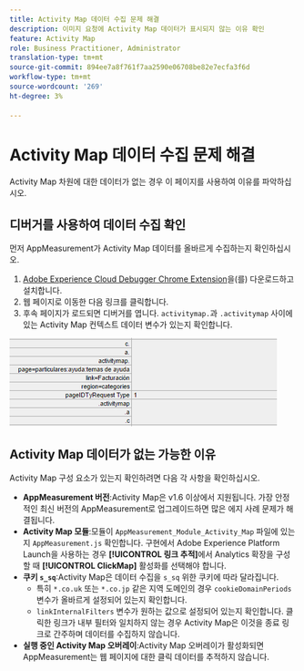 ```yaml
---
title: Activity Map 데이터 수집 문제 해결
description: 이미지 요청에 Activity Map 데이터가 표시되지 않는 이유 확인
feature: Activity Map
role: Business Practitioner, Administrator
translation-type: tm+mt
source-git-commit: 894ee7a8f761f7aa2590e06708be82e7ecfa3f6d
workflow-type: tm+mt
source-wordcount: '269'
ht-degree: 3%

---
```



# Activity Map 데이터 수집 문제 해결

Activity Map 차원에 대한 데이터가 없는 경우 이 페이지를 사용하여 이유를 파악하십시오.

## 디버거를 사용하여 데이터 수집 확인

먼저 AppMeasurement가 Activity Map 데이터를 올바르게 수집하는지 확인하십시오.

1. [Adobe Experience Cloud Debugger Chrome Extension](https://docs.adobe.com/content/help/ko/debugger/using/experience-cloud-debugger.html)을(를) 다운로드하고 설치합니다.
2. 웹 페이지로 이동한 다음 링크를 클릭합니다.
3. 후속 페이지가 로드되면 디버거를 엽니다. `activitymap.`과 `.activitymap` 사이에 있는 Activity Map 컨텍스트 데이터 변수가 있는지 확인합니다.

![디버거 데이터](assets/debugger.png)

## Activity Map 데이터가 없는 가능한 이유

Activity Map 구성 요소가 있는지 확인하려면 다음 각 사항을 확인하십시오.

* **AppMeasurement 버전**:Activity Map은 v1.6 이상에서 지원됩니다. 가장 안정적인 최신 버전의 AppMeasurement로 업그레이드하면 많은 에지 사례 문제가 해결됩니다.
* **Activity Map 모듈**:모듈이  `AppMeasurement_Module_Activity_Map` 파일에 있는지  `AppMeasurement.js` 확인합니다. 구현에서 Adobe Experience Platform Launch을 사용하는 경우 **[!UICONTROL 링크 추적]**&#x200B;에서 Analytics 확장을 구성할 때 **[!UICONTROL ClickMap]** 활성화를 선택해야 합니다.
* **쿠키 `s_sq`**:Activity Map은 데이터 수집을  `s_sq` 위한 쿠키에 따라 달라집니다.
   * 특히 `*.co.uk` 또는 `*.co.jp` 같은 지역 도메인의 경우 `cookieDomainPeriods` 변수가 올바르게 설정되어 있는지 확인합니다.
   * `linkInternalFilters` 변수가 원하는 값으로 설정되어 있는지 확인합니다. 클릭한 링크가 내부 필터와 일치하지 않는 경우 Activity Map은 이것을 종료 링크로 간주하며 데이터를 수집하지 않습니다.
* **실행 중인 Activity Map 오버레이**:Activity Map 오버레이가 활성화되면 AppMeasurement는 웹 페이지에 대한 클릭 데이터를 추적하지 않습니다.
